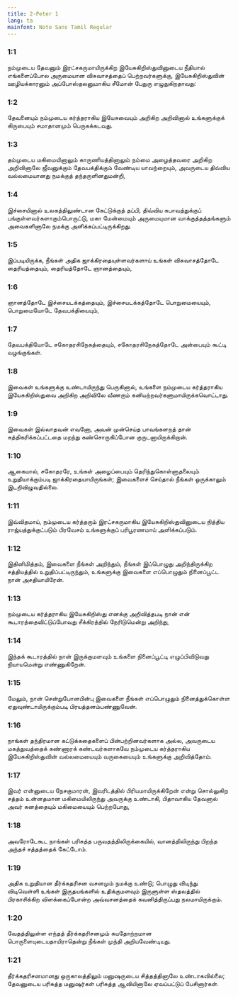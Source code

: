 ```yaml
---
title: 2-Peter 1
lang: ta
mainfont: Noto Sans Tamil Regular
---
```


###  1:1

நம்முடைய தேவனும் இரட்சகருமாயிருக்கிற இயேசுகிறிஸ்துவினுடைய நீதியால் எங்களைப்போல அருமையான விசுவாசத்தைப் பெற்றவர்களுக்கு, இயேசுகிறிஸ்துவின் ஊழியக்காரனும் அப்போஸ்தலனுமாகிய சீமோன் பேதுரு எழுதுகிறதாவது:

###  1:2

தேவனையும் நம்முடைய கர்த்தராகிய இயேசுவையும் அறிகிற அறிவினால் உங்களுக்குக் கிருபையும் சமாதானமும் பெருகக்கடவது.

###  1:3

தம்முடைய மகிமையினாலும் காருணியத்தினாலும் நம்மை அழைத்தவரை அறிகிற அறிவினாலே ஜீவனுக்கும் தேவபக்திக்கும் வேண்டிய யாவற்றையும், அவருடைய திவ்விய வல்லமையானது நமக்குத் தந்தருளினதுமன்றி,

###  1:4

இச்சையினால் உலகத்திலுண்டான கேட்டுக்குத் தப்பி, திவ்விய சுபாவத்துக்குப் பங்குள்ளவர்களாகும்பொருட்டு, மகா மேன்மையும் அருமையுமான வாக்குத்தத்தங்களும் அவைகளினாலே நமக்கு அளிக்கப்பட்டிருக்கிறது.

###  1:5

இப்படியிருக்க, நீங்கள் அதிக ஜாக்கிரதையுள்ளவர்களாய் உங்கள் விசுவாசத்தோடே தைரியத்தையும், தைரியத்தோடே ஞானத்தையும்,

###  1:6

ஞானத்தோடே இச்சையடக்கத்தையும், இச்சையடக்கத்தோடே பொறுமையையும், பொறுமையோடே தேவபக்தியையும்,

###  1:7

தேவபக்தியோடே சகோதரசிநேகத்தையும், சகோதரசிநேகத்தோடே அன்பையும் கூட்டி வழங்குங்கள்.

###  1:8

இவைகள் உங்களுக்கு உண்டாயிருந்து பெருகினால், உங்களை நம்முடைய கர்த்தராகிய இயேசுகிறிஸ்துவை அறிகிற அறிவிலே வீணரும் கனியற்றவர்களுமாயிருக்கவொட்டாது.

###  1:9

இவைகள் இல்லாதவன் எவனோ, அவன் முன்செய்த பாவங்களறத் தான் சுத்திகரிக்கப்பட்டதை மறந்து கண்சொருகிப்போன குருடனாயிருக்கிறான்.

###  1:10

ஆகையால், சகோதரரே, உங்கள் அழைப்பையும் தெரிந்துகொள்ளுதலையும் உறுதியாக்கும்படி ஜாக்கிரதையாயிருங்கள்; இவைகளைச் செய்தால் நீங்கள் ஒருக்காலும் இடறிவிழுவதில்லை.

###  1:11

இவ்விதமாய், நம்முடைய கர்த்தரும் இரட்சகருமாகிய இயேசுகிறிஸ்துவினுடைய நித்திய ராஜ்யத்துக்குட்படும் பிரவேசம் உங்களுக்குப் பரிபூரணமாய் அளிக்கப்படும்.

###  1:12

இதினிமித்தம், இவைகளை நீங்கள் அறிந்தும், நீங்கள் இப்பொழுது அறிந்திருக்கிற சத்தியத்தில் உறுதிப்பட்டிருந்தும், உங்களுக்கு இவைகளை எப்பொழுதும் நினைப்பூட்ட நான் அசதியாயிரேன்.

###  1:13

நம்முடைய கர்த்தராகிய இயேசுகிறிஸ்து எனக்கு அறிவித்தபடி நான் என் கூடாரத்தைவிட்டுப்போவது சீக்கிரத்தில் நேரிடுமென்று அறிந்து,

###  1:14

இந்தக் கூடாரத்தில் நான் இருக்குமளவும் உங்களை நினைப்பூட்டி எழுப்பிவிடுவது நியாயமென்று எண்ணுகிறேன்.

###  1:15

மேலும், நான் சென்றுபோனபின்பு இவைகளை நீங்கள் எப்பொழுதும் நினைத்துக்கொள்ள ஏதுவுண்டாயிருக்கும்படி பிரயத்தனம்பண்ணுவேன்.

###  1:16

நாங்கள் தந்திரமான கட்டுக்கதைகளைப் பின்பற்றினவர்களாக அல்ல, அவருடைய மகத்துவத்தைக் கண்ணாரக் கண்டவர்களாகவே நம்முடைய கர்த்தராகிய இயேசுகிறிஸ்துவின் வல்லமையையும் வருகையையும் உங்களுக்கு அறிவித்தோம்.

###  1:17

இவர் என்னுடைய நேசகுமாரன், இவரிடத்தில் பிரியமாயிருக்கிறேன் என்று சொல்லுகிற சத்தம் உன்னதமான மகிமையிலிருந்து அவருக்கு உண்டாகி, பிதாவாகிய தேவனால் அவர் கனத்தையும் மகிமையையும் பெற்றபோது,

###  1:18

அவரோடேகூட நாங்கள் பரிசுத்த பருவதத்திலிருக்கையில், வானத்திலிருந்து பிறந்த அந்தச் சத்தத்தைக் கேட்டோம்.

###  1:19

அதிக உறுதியான தீர்க்கதரிசன வசனமும் நமக்கு உண்டு; பொழுது விடிந்து விடிவெள்ளி உங்கள் இருதயங்களில் உதிக்குமளவும் இருளுள்ள ஸ்தலத்தில் பிரகாசிக்கிற விளக்கைப்போன்ற அவ்வசனத்தைக் கவனித்திருப்பது நலமாயிருக்கும்.

###  1:20

வேதத்திலுள்ள எந்தத் தீர்க்கதரிசனமும் சுயதோற்றமான பொருளையுடையதாயிராதென்று நீங்கள் முந்தி அறியவேண்டியது.

###  1:21

தீர்க்கதரிசனமானது ஒருகாலத்திலும் மனுஷருடைய சித்தத்தினாலே உண்டாகவில்லை; தேவனுடைய பரிசுத்த மனுஷர்கள் பரிசுத்த ஆவியினாலே ஏவப்பட்டுப் பேசினார்கள்.

